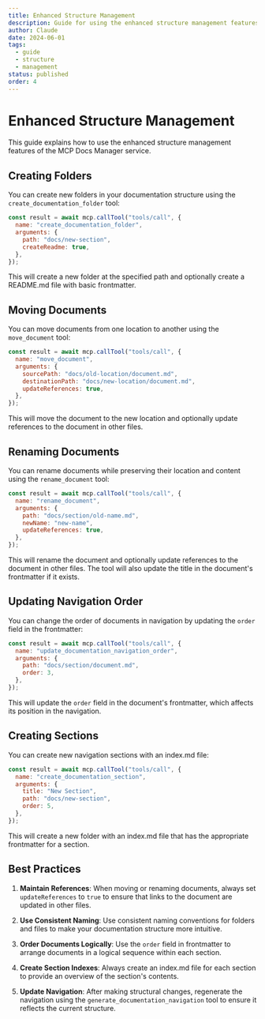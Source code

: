 ```yaml
---
title: Enhanced Structure Management
description: Guide for using the enhanced structure management features of the MCP Docs Manager
author: Claude
date: 2024-06-01
tags:
  - guide
  - structure
  - management
status: published
order: 4
---
```


# Enhanced Structure Management

This guide explains how to use the enhanced structure management features of the MCP Docs Manager service.

## Creating Folders

You can create new folders in your documentation structure using the `create_documentation_folder` tool:

```javascript
const result = await mcp.callTool("tools/call", {
  name: "create_documentation_folder",
  arguments: {
    path: "docs/new-section",
    createReadme: true,
  },
});
```

This will create a new folder at the specified path and optionally create a README.md file with basic frontmatter.

## Moving Documents

You can move documents from one location to another using the `move_document` tool:

```javascript
const result = await mcp.callTool("tools/call", {
  name: "move_document",
  arguments: {
    sourcePath: "docs/old-location/document.md",
    destinationPath: "docs/new-location/document.md",
    updateReferences: true,
  },
});
```

This will move the document to the new location and optionally update references to the document in other files.

## Renaming Documents

You can rename documents while preserving their location and content using the `rename_document` tool:

```javascript
const result = await mcp.callTool("tools/call", {
  name: "rename_document",
  arguments: {
    path: "docs/section/old-name.md",
    newName: "new-name",
    updateReferences: true,
  },
});
```

This will rename the document and optionally update references to the document in other files. The tool will also update the title in the document's frontmatter if it exists.

## Updating Navigation Order

You can change the order of documents in navigation by updating the `order` field in the frontmatter:

```javascript
const result = await mcp.callTool("tools/call", {
  name: "update_documentation_navigation_order",
  arguments: {
    path: "docs/section/document.md",
    order: 3,
  },
});
```

This will update the `order` field in the document's frontmatter, which affects its position in the navigation.

## Creating Sections

You can create new navigation sections with an index.md file:

```javascript
const result = await mcp.callTool("tools/call", {
  name: "create_documentation_section",
  arguments: {
    title: "New Section",
    path: "docs/new-section",
    order: 5,
  },
});
```

This will create a new folder with an index.md file that has the appropriate frontmatter for a section.

## Best Practices

1. **Maintain References**: When moving or renaming documents, always set `updateReferences` to `true` to ensure that links to the document are updated in other files.

2. **Use Consistent Naming**: Use consistent naming conventions for folders and files to make your documentation structure more intuitive.

3. **Order Documents Logically**: Use the `order` field in frontmatter to arrange documents in a logical sequence within each section.

4. **Create Section Indexes**: Always create an index.md file for each section to provide an overview of the section's contents.

5. **Update Navigation**: After making structural changes, regenerate the navigation using the `generate_documentation_navigation` tool to ensure it reflects the current structure.

